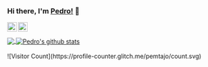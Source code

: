 ### Hi there, I'm [Pedro!](https://pemtajo.github.io) 👋

<a href="www.linkedin.com/in/pedromaraujo">
  <img align="left" alt="Pedro's Linkedin" width="22px" src="https://cdn.jsdelivr.net/npm/simple-icons@v3/icons/linkedin.svg" />
</a>
<a href="https://medium.com/@pemtajo">
  <img align="left" alt="Pedro's medium" width="22px" src="https://cdn.jsdelivr.net/npm/simple-icons@v3/icons/medium.svg"/>
</a>

<br />
<br />

<a href="https://github.com/pemtajo/github-readme-stats">
  <img align="center" src="https://github-readme-stats.vercel.app/api/top-langs/?username=pemtajo&theme=dark" />
</a>
<a href="https://github.com/pemtajo/github-readme-stats">
  <img align="center" src="https://github-readme-stats.vercel.app/api?username=pemtajo&show_icons=true&theme=dark&line_height=27" alt="Pedro's github stats" />
</a>

<br />
<br />
![Visitor Count](https://profile-counter.glitch.me/pemtajo/count.svg)
